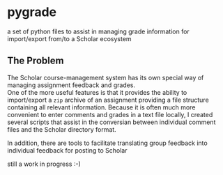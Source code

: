 pygrade
=======

a set of python files to assist in managing grade information for import/export from/to a Scholar ecosystem

## The Problem
The Scholar course-management system has its own special way of managing assignment feedback and grades.  
One of the more useful features is that it provides the ability to import/export a `zip` archive of an assignment providing a file structure containing 
all relevant information.
Because it is often much more convenient to enter comments and grades in a text file locally, I created several scripts that assist 
in the conversian between individual comment files and the Scholar directory format.

In addition, there are tools to facilitate translating group feedback into individual feedback for posting to Scholar

still a work in progress :-)
